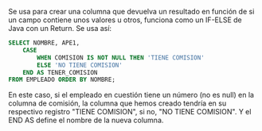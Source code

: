 Se usa para crear una columna que devuelva un resultado en función de si un campo contiene unos valores u otros, funciona como un IF-ELSE de Java con un Return. Se usa así:

```sql
SELECT NOMBRE, APE1, 
	CASE 
		WHEN COMISION IS NOT NULL THEN 'TIENE COMISION' 
		ELSE 'NO TIENE COMISION' 
	END AS TENER_COMISION 
FROM EMPLEADO ORDER BY NOMBRE;
```

En este caso, si el empleado en cuestión tiene un número (no es null) en la columna de comisión, la columna que hemos creado tendría en su respectivo registro "TIENE COMISION", si no, "NO TIENE COMISION". Y el END AS define el nombre de la nueva columna.